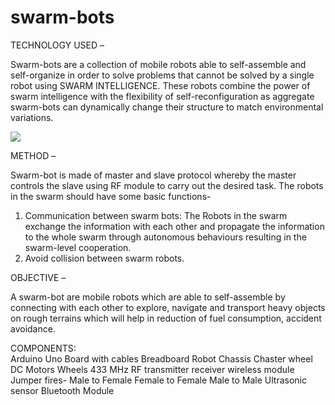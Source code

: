 # swarm-bots
TECHNOLOGY USED – 

Swarm-bots are a collection of mobile robots able to self-assemble and self-organize in order to solve problems that cannot be solved by a single robot using SWARM INTELLIGENCE. 
These robots combine the power of swarm intelligence with the flexibility of self-reconfiguration as aggregate swarm-bots can dynamically change their structure to match 
environmental variations.<br>

<img src="https://www.researchgate.net/profile/Young_Hoon_Joo/publication/264059798/figure/fig6/AS:668696896864270@1536441172894/Block-diagram-for-swarm-robot-system.png"><br>

METHOD – 

Swarm-bot is made of master and slave protocol whereby the master controls the slave using RF module to carry out the desired task. 
The robots in the swarm should have some basic functions-
1) Communication between swarm bots: 
The Robots in the swarm exchange the information with each other and propagate the information to the whole swarm through autonomous 
behaviours resulting in the swarm-level cooperation.
2) Avoid collision between swarm robots.

OBJECTIVE – 

A swarm-bot are mobile robots which are able to self-assemble by connecting with each other to explore, navigate and transport heavy objects on rough terrains which will 
help in reduction of fuel consumption, accident avoidance.<br>

COMPONENTS: <br>
Arduino Uno Board with cables
Breadboard
Robot Chassis
Chaster wheel
DC Motors 
Wheels
433 MHz RF transmitter receiver wireless module
Jumper fires-
Male to Female
Female to Female
Male to Male
Ultrasonic sensor
Bluetooth Module


 
 
